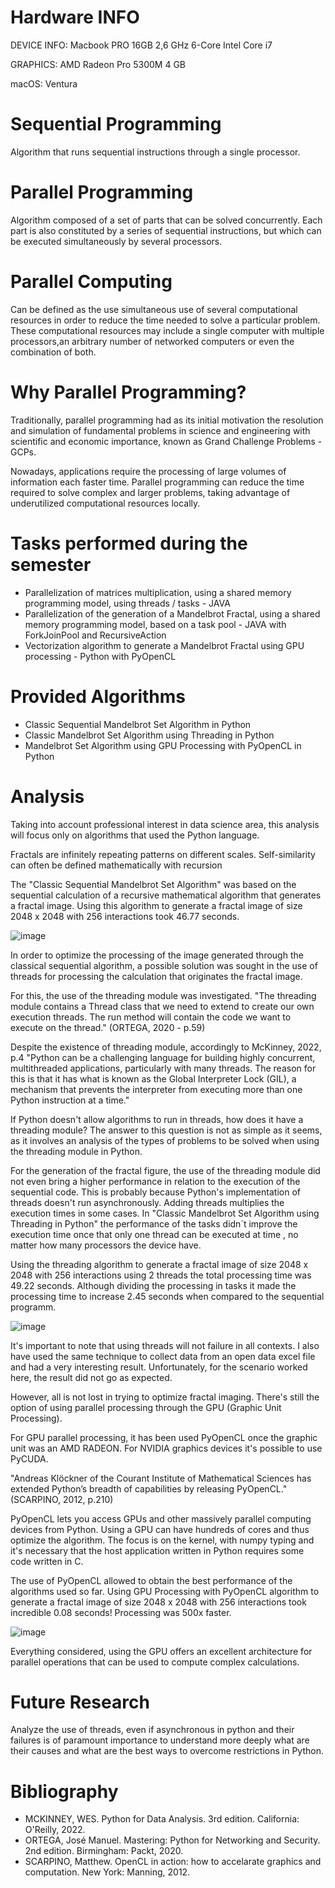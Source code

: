 # Hardware INFO
DEVICE INFO: Macbook PRO 16GB 2,6 GHz 6-Core Intel Core i7

GRAPHICS: AMD Radeon Pro 5300M 4 GB

macOS: Ventura

# Sequential Programming
Algorithm that runs sequential instructions through a single processor.

# Parallel Programming
Algorithm composed of a set of parts that can be solved concurrently. Each part is also constituted by a series of sequential instructions, but which can be executed simultaneously by several processors.

# Parallel Computing
Can be defined as the use simultaneous use of several computational resources in order to reduce the time needed to solve a particular problem. 
These computational resources may include a single computer with multiple processors,an arbitrary number of networked computers or even the combination of both.

# Why Parallel Programming?

Traditionally, parallel programming had as its initial motivation the resolution and simulation of
fundamental problems in science and engineering with scientific and economic importance, known as Grand Challenge Problems - GCPs.

Nowadays, applications require the processing of large volumes of information each faster time. Parallel programming can reduce the time required to solve complex and larger problems, taking advantage of underutilized computational resources locally.

# Tasks performed during the semester

- Parallelization of matrices multiplication, using a shared memory programming model, using threads / tasks - JAVA
- Parallelization of the generation of a Mandelbrot Fractal, using a shared memory programming model, based on a task pool - JAVA with ForkJoinPool and RecursiveAction
- Vectorization algorithm to generate a Mandelbrot Fractal using GPU processing - Python with PyOpenCL

# Provided Algorithms

- Classic Sequential Mandelbrot Set Algorithm in Python
- Classic Mandelbrot Set Algorithm using Threading in Python
- Mandelbrot Set Algorithm using GPU Processing with PyOpenCL in Python

# Analysis
Taking into account professional interest in data science area, this analysis will focus only on algorithms that used the Python language.

Fractals are infinitely repeating patterns on different scales. Self-similarity can often be defined mathematically with recursion

The "Classic Sequential Mandelbrot Set Algorithm" was based on the sequential calculation of a recursive mathematical algorithm that generates a fractal image. Using this algorithm to generate a fractal image of size 2048 x 2048 with 256 interactions took 46.77 seconds.

![image](https://user-images.githubusercontent.com/62728284/211222690-4a15d35f-941d-4dcd-8e09-e55a75895c83.png)

In order to optimize the processing of the image generated through the classical sequential algorithm, a possible solution was sought in the use of threads for processing the calculation that originates the fractal image.

For this, the use of the threading module was investigated.
"The threading module contains a Thread class that we need to extend to create our own execution threads. The run method will contain the code we want to execute on the thread." (ORTEGA, 2020 - p.59)

Despite the existence of threading module, accordingly to McKinney, 2022, p.4 "Python can be a challenging language for building highly concurrent, multithreaded applications, particularly with many threads. The reason for this is that it has what is known as the Global Interpreter Lock (GIL), a mechanism that prevents the interpreter from executing more than one Python instruction at a time."

If Python doesn't allow algorithms to run in threads, how does it have a threading module?
The answer to this question is not as simple as it seems, as it involves an analysis of the types of problems to be solved when using the threading module in Python.

For the generation of the fractal figure, the use of the threading module did not even bring a higher performance in relation to the execution of the sequential code. This is probably because Python's implementation of threads doesn't run asynchronously. Adding threads multiplies the execution times in some cases. In "Classic Mandelbrot Set Algorithm using Threading in Python" the performance of the tasks didn´t improve the execution time once that only one thread can be executed at time , no matter how many processors the device have. 

Using the threading algorithm to generate a fractal image of size 2048 x 2048 with 256 interactions using 2 threads the total processing time was 49.22 seconds. Although dividing the processing in tasks it made the processing time to increase 2.45 seconds when compared to the sequential programm.

![image](https://user-images.githubusercontent.com/62728284/211222672-9277dba1-104d-4362-9985-f9114d752680.png)


It's important to note that using threads will not failure in all contexts. I also have used the same technique to collect data from an open data excel file and had a very interesting result. Unfortunately, for the scenario worked here, the result did not go as expected.

However, all is not lost in trying to optimize fractal imaging. There's still the option of using parallel processing through the GPU (Graphic Unit Processing).

For GPU parallel processing, it has been used PyOpenCL once the graphic unit was an AMD RADEON. For NVIDIA graphics devices it's possible to use PyCUDA.

"Andreas Klöckner of the Courant Institute of Mathematical Sciences has extended Python’s breadth of capabilities by releasing PyOpenCL." (SCARPINO, 2012, p.210)

PyOpenCL lets you access GPUs and other massively parallel computing devices from Python. Using a GPU can have hundreds of cores and thus optimize the algorithm. The focus is on the kernel, with numpy typing and it's necessary that the host application written in Python requires some code written in C. 

The use of PyOpenCL allowed to obtain the best performance of the algorithms used so far. Using GPU Processing with PyOpenCL algorithm to generate a fractal image of size 2048 x 2048 with 256 interactions took incredible 0.08 seconds! Processing was 500x faster.

![image](https://user-images.githubusercontent.com/62728284/211223128-5d251f8c-b9e7-4b88-a39e-a5a4f2ff8d57.png)

Everything considered, using the GPU offers an excellent architecture for parallel operations that can be used to compute complex calculations.

# Future Research

Analyze the use of threads, even if asynchronous in python and their failures is of paramount importance to understand more deeply what are their causes and what are the best ways to overcome restrictions in Python.

# Bibliography

- MCKINNEY, WES. Python for Data Analysis. 3rd edition. California: O'Reilly, 2022.
- ORTEGA, José Manuel. Mastering: Python for Networking and Security. 2nd edition. Birmingham: Packt, 2020.
- SCARPINO, Matthew. OpenCL in action: how to accelarate graphics and computation.  New York: Manning, 2012.
